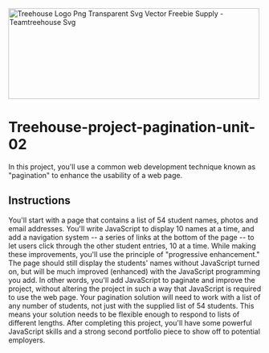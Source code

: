 <img src="https://upload.wikimedia.org/wikipedia/en/a/a3/Treehouse%27s_logo_%28Jan_2015%29.png" alt="Treehouse Logo Png Transparent Svg Vector Freebie Supply - Teamtreehouse Svg" img width="500" height="180" />

# Treehouse-project-pagination-unit-02
In this project, you'll use a common web development technique known as "pagination" to enhance the usability of a web page.  

## Instructions
You'll start with a page that contains a list of 54 student names, photos and email addresses. You'll write JavaScript to display 10 names at a time, and add a navigation system -- a series of links at the bottom of the page -- to let users click through the other student entries, 10 at a time.  While making these improvements, you'll use the principle of "progressive enhancement." The page should still display the students' names without JavaScript turned on, but will be much improved (enhanced) with the JavaScript programming you add. In other words, you'll add JavaScript to paginate and improve the project, without altering the project in such a way that JavaScript is required to use the web page.  Your pagination solution will need to work with a list of any number of students, not just with the supplied list of 54 students. This means your solution needs to be flexible enough to respond to lists of different lengths.  After completing this project, you'll have some powerful JavaScript skills and a strong second portfolio piece to show off to potential employers.
